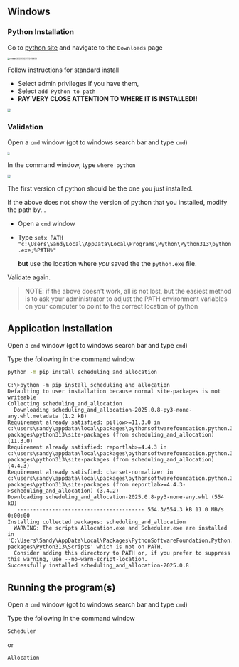 ## Windows

### Python Installation

Go to [python site](https://www.python.org/) and navigate to the `Downloads` page

<img src="./document_images/python_download.png" alt="image-20250823111349808" style="zoom:33%;" />

Follow instructions for standard install

* Select admin privileges if you have them, 
* Select `add Python to path`
* **PAY VERY CLOSE ATTENTION TO WHERE IT IS INSTALLED!!**

<img src="./document_images/python_install.png" style="zoom:50%;" />



### Validation

Open a `cmd` window (got to windows search bar and type `cmd`)

<img src="./document_images/python_command_prompt.png" style="zoom:33%;" />

In the command window, type `where python`

<img src="./document_images/python_verify_version.png" style="zoom:50%;" />

The first version of python should be the one you just installed.  

If the above does not show the version of python that you installed, modify the path by...

* Open a `cmd` window

* Type `setx PATH "c:\Users\SandyLocal\AppData\Local\Programs\Python\Python313\python.exe;%PATH%"` 

  **but** use the location where *you* saved the the `python.exe` file.

Validate again.

> NOTE: if the above doesn't work, all is not lost, but the easiest method is to ask your administrator to adjust the PATH environment variables on your computer to point to the correct location of python

## Application Installation

Open a `cmd` window (got to windows search bar and type `cmd`)

Type the following in the command window

```bash
python -m pip install scheduling_and_allocation
```
```commandline
C:\>python -m pip install scheduling_and_allocation
Defaulting to user installation because normal site-packages is not writeable
Collecting scheduling_and_allocation
  Downloading scheduling_and_allocation-2025.0.8-py3-none-any.whl.metadata (1.2 kB)
Requirement already satisfied: pillow>=11.3.0 in c:\users\sandy\appdata\local\packages\pythonsoftwarefoundation.python.3.13_qbz5n2kfra8p0\localcache\local-packages\python313\site-packages (from scheduling_and_allocation) (11.3.0)
Requirement already satisfied: reportlab>=4.4.3 in c:\users\sandy\appdata\local\packages\pythonsoftwarefoundation.python.3.13_qbz5n2kfra8p0\localcache\local-packages\python313\site-packages (from scheduling_and_allocation) (4.4.3)
Requirement already satisfied: charset-normalizer in c:\users\sandy\appdata\local\packages\pythonsoftwarefoundation.python.3.13_qbz5n2kfra8p0\localcache\local-packages\python313\site-packages (from reportlab>=4.4.3->scheduling_and_allocation) (3.4.2)
Downloading scheduling_and_allocation-2025.0.8-py3-none-any.whl (554 kB)
   ---------------------------------------- 554.3/554.3 kB 11.0 MB/s  0:00:00
Installing collected packages: scheduling_and_allocation
  WARNING: The scripts Allocation.exe and Scheduler.exe are installed in 'C:\Users\Sandy\AppData\Local\Packages\PythonSoftwareFoundation.Python.3.13_qbz5n2kfra8p0\LocalCache\local-packages\Python313\Scripts' which is not on PATH.
  Consider adding this directory to PATH or, if you prefer to suppress this warning, use --no-warn-script-location.
Successfully installed scheduling_and_allocation-2025.0.8

```
## Running the program(s)

Open a `cmd` window (got to windows search bar and type `cmd`)

Type the following in the command window

```bash
Scheduler
```

or

```python
Allocation
```

